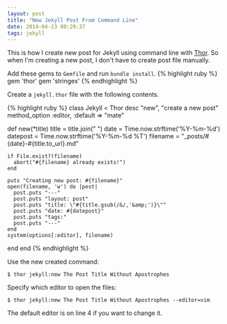 ```yaml
---
layout: post
title: "New Jekyll Post From Command Line"
date: 2014-04-23 00:29:37
tags: jekyll
---
```


This is how I create new post for Jekyll using command line with [Thor](https://github.com/erikhuda/thor).
So when I'm creating a new post, I don't have to create post file manually.

Add these gems to `Gemfile` and run `bundle install`.
{% highlight ruby %}
gem 'thor'
gem 'stringex'
{% endhighlight %}

Create a `jekyll.thor` file with the following contents.

{% highlight ruby %}
class Jekyll < Thor
  desc "new", "create a new post"
  method_option :editor, :default => "mate"

  def new(*title)
    title = title.join(" ")
    date = Time.now.strftime('%Y-%m-%d')
    datepost = Time.now.strftime('%Y-%m-%d %T')
    filename = "_posts/#{date}-#{title.to_url}.md"

    if File.exist?(filename)
      abort("#{filename} already exists!")
    end

    puts "Creating new post: #{filename}"
    open(filename, 'w') do |post|
      post.puts "---"
      post.puts "layout: post"
      post.puts "title: \"#{title.gsub(/&/,'&amp;')}\""
      post.puts "date: #{datepost}"
      post.puts "tags:"
      post.puts "---"
    end
    system(options[:editor], filename)
  end
end
{% endhighlight %}

Use the new created command:

    $ thor jekyll:new The Post Title Without Apostrophes

Specify which editor to open the files:

    $ thor jekyll:new The Post Title Without Apostrophes --editor=vim

The default editor is on line 4 if you want to change it.
